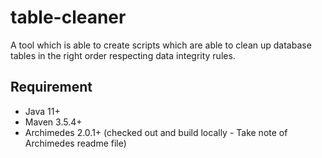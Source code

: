# table-cleaner
A tool which is able to create scripts which are able to clean up database tables in the right order respecting data integrity rules.

## Requirement

* Java 11+
* Maven 3.5.4+
* Archimedes 2.0.1+ (checked out and build locally - Take note of Archimedes readme file)
